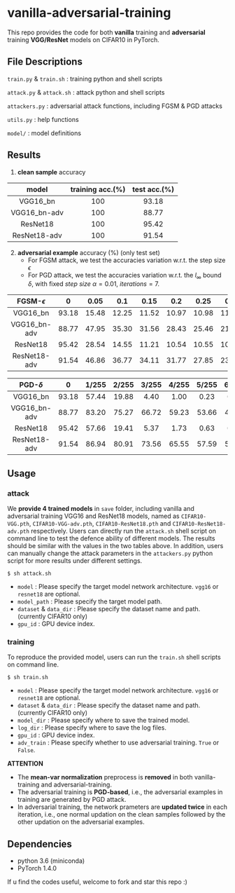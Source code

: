 # vanilla-adversarial-training

This repo provides the code for both **vanilla** training and **adversarial** training **VGG/ResNet** models on CIFAR10 in PyTorch.

## File Descriptions

`train.py` & `train.sh` : training python and shell scripts

`attack.py` & `attack.sh` : attack python and shell scripts

`attackers.py` : adversarial attack functions, including FGSM & PGD attacks

`utils.py` : help functions

`model/` : model definitions


## Results

1. **clean sample** accuracy

model       | training acc.(%) | test acc.(%)
:-:         | :-:              | :-:
VGG16_bn    | 100              | 93.18
VGG16_bn-adv| 100              | 88.77
ResNet18    | 100              | 95.42
ResNet18-adv| 100              | 91.54

2. **adversarial example** accuracy (%) (only test set)
   - For FGSM attack, we test the accuracies variation w.r.t. the step size $\epsilon$
   - For PGD attack, we test the accuracies variation w.r.t. the $l_\infty$ bound $\delta$, with fixed $step\ size\ \alpha=0.01,\ iterations=7$.

FGSM-$\epsilon$ | 0   | 0.05 | 0.1 | 0.15 | 0.2 | 0.25 | 0.3 | 0.35 | 0.4 
 :-:            |:-:  | :-:  | :-: | :-:  | :-: | :-:  | :-: | :-:  | :-:
VGG16_bn        |93.18| 15.48|12.25| 11.52|10.97|10.98 |11.18| 11.40|11.49
VGG16_bn-adv    |88.77| 47.95|35.30| 31.56|28.43|25.46 |21.91| 18.71|16.20
ResNet18        |95.42| 28.54|14.55| 11.21|10.54|10.55 |10.92| 11.27|11.40
ResNet18-adv    |91.54| 46.86|36.77| 34.11|31.77|27.85 |23.17| 19.07|16.91

PGD-$\delta$ | 0   | 1/255 | 2/255 | 3/255 | 4/255 | 5/255 | 6/255 | 7/255 | 8/255 | 9/255 | 10/255 | 11/255 | 12/255
 :-:         |:-:  | :-:   | :-:   | :-:   | :-:   | :-:   | :-:   | :-:   | :-:   | :-:   | :-:    | :-:    | :-:
VGG16_bn     |93.18| 57.44 | 19.88 | 4.40  | 1.00  | 0.23  | 0.05  | 0.06  | 0.02  | 0.03  | 0.01   | 0.01   | 0.01
VGG16_bn-adv |88.77| 83.20 | 75.27 | 66.72 | 59.23 | 53.66 | 49.90 | 46.77 | 44.23 | 42.24 | 40.86  | 39.76  | 38.95
ResNet18     |95.42| 57.66 | 19.41 | 5.37  | 1.73  | 0.63  | 0.22  | 0.12  | 0.07  | 0.03  | 0.02   | 0.05   | 0.04
ResNet18-adv |91.54| 86.94 | 80.91 | 73.56 | 65.55 | 57.59 | 50.33 | 45.03 | 40.35 | 36.94 | 34.49  | 32.49  | 31.01

## Usage

### attack

We **provide 4 trained models** in `save` folder, including vanilla and adversarial training VGG16 and ResNet18 models, named as `CIFAR10-VGG.pth`, `CIFAR10-VGG-adv.pth`, `CIFAR10-ResNet18.pth` and `CIFAR10-ResNet18-adv.pth` respectively.
Users can directly run the `attack.sh` shell script on command line to test the defence ability of different models.
The results should be similar with the values in the two tables above.
In addition, users can manually change the attack parameters in the `attackers.py` python script for more results under different settings.
```
$ sh attack.sh
```
- `model` : Please specify the target model network architecture. `vgg16` or `resnet18` are optional.
- `model_path` : Please specify the target model path.
- `dataset` & `data_dir` : Please specify the dataset name and path. (currently CIFAR10 only)
- `gpu_id` : GPU device index.

### training

To reproduce the provided model, users can run the `train.sh` shell scripts on command line.
```
$ sh train.sh
```
- `model` : Please specify the target model network architecture. `vgg16` or `resnet18` are optional.
- `dataset` & `data_dir` : Please specify the dataset name and path. (currently CIFAR10 only)
- `model_dir` : Please specify where to save the trained model.
- `log_dir` : Please specify where to save the log files.
- `gpu_id` : GPU device index.
- `adv_train` : Please specify whether to use adversarial training. `True` or `False`.

**ATTENTION** 
- The **mean-var normalization** preprocess is **removed** in both vanilla-training and adversarial-training.
- The adversarial training is **PGD-based**, i.e., the adversarial examples in training are generated by PGD attack.
- In adversarial training, the network prameters are **updated twice** in each iteration, i.e., one normal updation on the clean samples followed by the other updation on the adversarial examples.


## Dependencies
- python 3.6 (miniconda)
- PyTorch 1.4.0

If u find the codes useful, welcome to fork and star this repo :)
